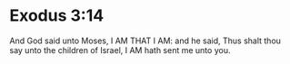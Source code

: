 # Exodus 3:14

And God said unto Moses, I AM THAT I AM: and he said, Thus shalt thou say unto the children of Israel, I AM hath sent me unto you.